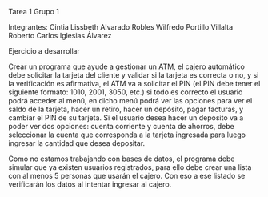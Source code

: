 Tarea 1 Grupo 1


Integrantes:
Cintia Lissbeth Alvarado Robles
Wilfredo Portillo Villalta
Roberto Carlos Iglesias Álvarez

Ejercicio a desarrollar

Crear un programa que ayude a gestionar un ATM, el cajero automático debe solicitar la tarjeta del cliente y validar si la tarjeta es correcta o no, y si la verificación es afirmativa, el ATM va a solicitar el PIN (el PIN debe tener el siguiente formato: 1010, 2001, 3050, etc.) si todo es correcto el usuario podrá acceder al menú, en dicho menú podrá ver las opciones para ver el saldo de la tarjeta, hacer un retiro, hacer un depósito, pagar facturas, y cambiar el PIN de su tarjeta. Si el usuario desea hacer un depósito va a poder ver dos opciones: cuenta corriente y cuenta de ahorros, debe seleccionar la cuenta que corresponda a la tarjeta ingresada para luego ingresar la cantidad que desea depositar.

Como no estamos trabajando con bases de datos, el programa debe simular que ya existen usuarios registrados, para ello debe crear una lista con al menos 5 personas que usarán el cajero. Con eso a ese listado se verificarán los datos al intentar ingresar al cajero.
